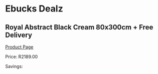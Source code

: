 
# Ebucks Dealz
## Royal Abstract Black Cream 80x300cm + Free Delivery
[Product Page](https://www.ebucks.com/web/shop/productSelected.do?prodId=1210579175&catId=1209942441)

Price: R2189.00

Savings: 


	